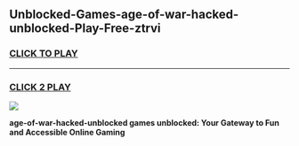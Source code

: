 
## Unblocked-Games-age-of-war-hacked-unblocked-Play-Free-ztrvi
<h3>
<a href="https://premium76.site?title=age-of-war-hacked-unblocked&ref=18A1">CLICK TO PLAY</a></h3>
<hr>

<h3>
<a href="https://premium76.site?title=age-of-war-hacked-unblocked&ref=18A1">CLICK 2 PLAY</a>
  
</h3>

<a href="https://premium76.site?title=age-of-war-hacked-unblocked&ref=18A1"><img src="https://clearcache.store/games.png"></a>


**age-of-war-hacked-unblocked games unblocked: Your Gateway to Fun and Accessible Online Gaming**
